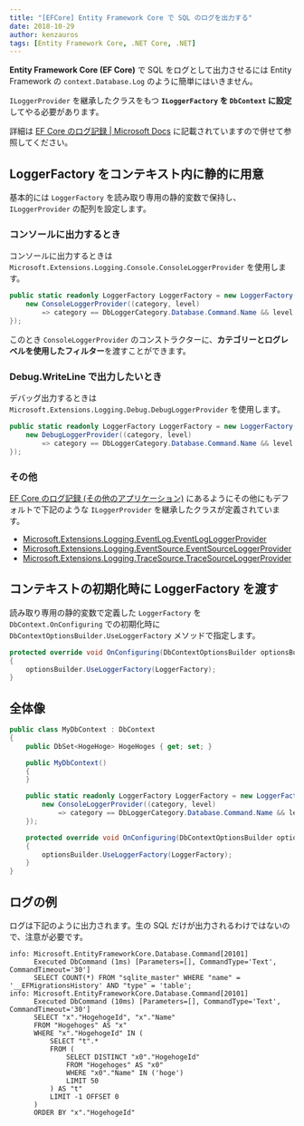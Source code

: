 ```yaml
---
title: "[EFCore] Entity Framework Core で SQL のログを出力する"
date: 2018-10-29
author: kenzauros
tags: [Entity Framework Core, .NET Core, .NET]
---
```


**Entity Framework Core (EF Core)** で SQL をログとして出力させるには Entity Framework の `context.Database.Log` のように簡単にはいきません。

`ILoggerProvider` を継承したクラスをもつ **`ILoggerFactory` を `DbContext` に設定**してやる必要があります。

詳細は [EF Core のログ記録 | Microsoft Docs](https://docs.microsoft.com/ja-jp/ef/core/miscellaneous/logging) に記載されていますので併せて参照してください。

## LoggerFactory をコンテキスト内に静的に用意

基本的には `LoggerFactory` を読み取り専用の静的変数で保持し、 `ILoggerProvider` の配列を設定します。

### コンソールに出力するとき

コンソールに出力するときは `Microsoft.Extensions.Logging.Console.ConsoleLoggerProvider` を使用します。

```cs
public static readonly LoggerFactory LoggerFactory = new LoggerFactory(new[] {
    new ConsoleLoggerProvider((category, level)
        => category == DbLoggerCategory.Database.Command.Name && level == LogLevel.Information, true)
});
```

このとき `ConsoleLoggerProvider` のコンストラクターに、**カテゴリーとログレベルを使用したフィルター**を渡すことができます。

### Debug.WriteLine で出力したいとき

デバッグ出力するときは `Microsoft.Extensions.Logging.Debug.DebugLoggerProvider` を使用します。

```cs
public static readonly LoggerFactory LoggerFactory = new LoggerFactory(new[] {
    new DebugLoggerProvider((category, level)
        => category == DbLoggerCategory.Database.Command.Name && level == LogLevel.Information)
});
```

### その他

[EF Core のログ記録 (その他のアプリケーション)](https://docs.microsoft.com/ja-jp/ef/core/miscellaneous/logging#other-applications) にあるようにその他にもデフォルトで下記のような `ILoggerProvider` を継承したクラスが定義されています。

- [Microsoft.Extensions.Logging.EventLog.EventLogLoggerProvider](https://github.com/aspnet/Logging/blob/master/src/Microsoft.Extensions.Logging.EventLog/EventLogLoggerProvider.cs)
- [Microsoft.Extensions.Logging.EventSource.EventSourceLoggerProvider](https://github.com/aspnet/Logging/blob/master/src/Microsoft.Extensions.Logging.EventSource/EventSourceLoggerProvider.cs)
- [Microsoft.Extensions.Logging.TraceSource.TraceSourceLoggerProvider](https://github.com/aspnet/Logging/blob/master/src/Microsoft.Extensions.Logging.TraceSource/TraceSourceLoggerProvider.cs)

## コンテキストの初期化時に LoggerFactory を渡す

読み取り専用の静的変数で定義した `LoggerFactory` を `DbContext.OnConfiguring` での初期化時に `DbContextOptionsBuilder.UseLoggerFactory` メソッドで指定します。

```cs
protected override void OnConfiguring(DbContextOptionsBuilder optionsBuilder)
{
    optionsBuilder.UseLoggerFactory(LoggerFactory);
}
```

## 全体像

```cs
public class MyDbContext : DbContext
{
    public DbSet<HogeHoge> HogeHoges { get; set; }

    public MyDbContext()
    {
    }

    public static readonly LoggerFactory LoggerFactory = new LoggerFactory(new[] {
        new ConsoleLoggerProvider((category, level)
            => category == DbLoggerCategory.Database.Command.Name && level == LogLevel.Information, true)
    });

    protected override void OnConfiguring(DbContextOptionsBuilder optionsBuilder)
    {
        optionsBuilder.UseLoggerFactory(LoggerFactory);
    }
}
```

## ログの例

ログは下記のように出力されます。生の SQL だけが出力されるわけではないので、注意が必要です。

```
info: Microsoft.EntityFrameworkCore.Database.Command[20101]
      Executed DbCommand (1ms) [Parameters=[], CommandType='Text', CommandTimeout='30']
      SELECT COUNT(*) FROM "sqlite_master" WHERE "name" = '__EFMigrationsHistory' AND "type" = 'table';
info: Microsoft.EntityFrameworkCore.Database.Command[20101]
      Executed DbCommand (10ms) [Parameters=[], CommandType='Text', CommandTimeout='30']
      SELECT "x"."HogehogeId", "x"."Name"
      FROM "Hogehoges" AS "x"
      WHERE "x"."HogehogeId" IN (
          SELECT "t".*
          FROM (
              SELECT DISTINCT "x0"."HogehogeId"
              FROM "Hogehoges" AS "x0"
              WHERE "x0"."Name" IN ('hoge')
              LIMIT 50
          ) AS "t"
          LIMIT -1 OFFSET 0
      )
      ORDER BY "x"."HogehogeId"
```